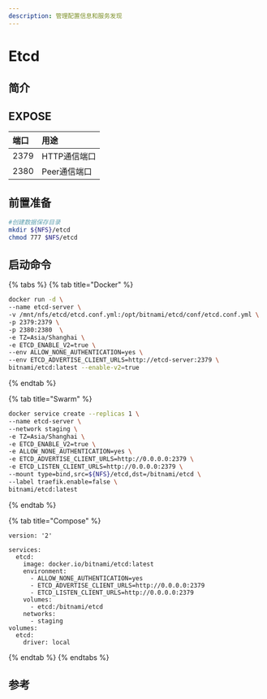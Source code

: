 ```yaml
---
description: 管理配置信息和服务发现
---
```


# Etcd

## 简介



## EXPOSE

| 端口 | 用途 |
| :--- | :--- |
| 2379 | HTTP通信端口 |
| 2380 | Peer通信端口 |



## 前置准备

```bash
#创建数据保存目录
mkdir ${NFS}/etcd
chmod 777 $NFS/etcd
```

## 启动命令

{% tabs %}
{% tab title="Docker" %}
```bash
docker run -d \
--name etcd-server \
-v /mnt/nfs/etcd/etcd.conf.yml:/opt/bitnami/etcd/conf/etcd.conf.yml \
-p 2379:2379 \
-p 2380:2380  \
-e TZ=Asia/Shanghai \
-e ETCD_ENABLE_V2=true \
--env ALLOW_NONE_AUTHENTICATION=yes \
--env ETCD_ADVERTISE_CLIENT_URLS=http://etcd-server:2379 \
bitnami/etcd:latest --enable-v2=true
```
{% endtab %}

{% tab title="Swarm" %}
```bash
docker service create --replicas 1 \
--name etcd-server \
--network staging \
-e TZ=Asia/Shanghai \
-e ETCD_ENABLE_V2=true \
-e ALLOW_NONE_AUTHENTICATION=yes \
-e ETCD_ADVERTISE_CLIENT_URLS=http://0.0.0.0:2379 \
-e ETCD_LISTEN_CLIENT_URLS=http://0.0.0.0:2379 \
--mount type=bind,src=${NFS}/etcd,dst=/bitnami/etcd \
--label traefik.enable=false \
bitnami/etcd:latest
```
{% endtab %}

{% tab title="Compose" %}
```
version: '2'

services:
  etcd:
    image: docker.io/bitnami/etcd:latest
    environment:
      - ALLOW_NONE_AUTHENTICATION=yes
      - ETCD_ADVERTISE_CLIENT_URLS=http://0.0.0.0:2379
      - ETCD_LISTEN_CLIENT_URLS=http://0.0.0.0:2379
    volumes:
      - etcd:/bitnami/etcd
    networks:
      - staging
volumes:
  etcd:
    driver: local
```
{% endtab %}
{% endtabs %}



## 参考

